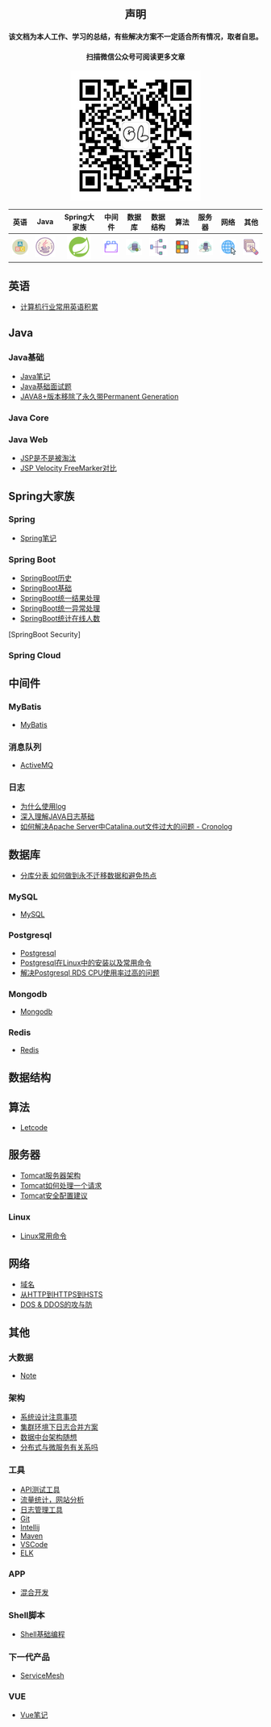 <h2 align="center">声明</h2>
<h4 align="center">该文档为本人工作、学习的总结，有些解决方案不一定适合所有情况，取者自思。</h4>
<h4 align="center">扫描微信公众号可阅读更多文章</h4>
<p align="center"><img src="qrcode_for_gh_cbc9fa7b557c_258.jpg"/></p>


<center>

| 英语 | Java | Spring大家族 | 中间件 | 数据库 | 数据结构 | 算法 | 服务器 | 网络 | 其他 |
|:------:|:------:|:------:|:------:|:------:|:------:|:------:|:------:|:------:|:------:|
| [![English](png/icon/english.png)](#英语) | [![JAVA](png/icon/java-coffee-cup-logo.png)](#Java) | [![Spring Framework](png/icon/spring-logo-48.png)](#Spring大家族)| [![中间件](png/icon/plugins.png)](#中间件) | [![数据库](png/icon/database.png)](#数据库) | [![Data Structure](png/icon/data-structure.png)](#数据结构) | [![Algorithm.png](png/icon/algorithm.png)](#算法) | [![服务器](png/icon/server.png)](#服务器) | [![网络](png/icon/network.png)](#网络) | [![其他](png/icon/other.png)](#其他) |

</center>

## 英语
* [计算机行业常用英语积累](english/english.md)

## Java

### Java基础
* [Java笔记](java/basic/java-basic.md)
* [Java基础面试题](https://github.com/zhonghuasheng/Tutorial/wiki/Java%E5%9F%BA%E7%A1%80%E9%9D%A2%E8%AF%95%E9%A2%98)
* [JAVA8+版本移除了永久带Permanent Generation](https://github.com/zhonghuasheng/Tutorial/wiki/JAVA8%E4%BB%A5%E4%B8%8A%E7%89%88%E6%9C%AC%E7%A7%BB%E9%99%A4%E6%B0%B8%E4%B9%85%E5%B8%A6Permanent-Generation)

### Java Core

### Java Web

* [JSP是不是被淘汰](https://github.com/zhonghuasheng/JAVA/wiki/%E5%AF%B9%E5%A4%A7%E5%9E%8BJAVA-Web%E9%A1%B9%E7%9B%AE%E4%B8%8B%E4%BD%BF%E7%94%A8JSP%E7%9A%84%E6%80%9D%E8%80%83)
* [JSP Velocity FreeMarker对比](https://github.com/zhonghuasheng/JAVA/wiki/JSP---Velocity---FreeMarker%E5%AF%B9%E6%AF%94)

## Spring大家族

### Spring
* [Spring笔记](spring/spring.md)

### Spring Boot
* [SpringBoot历史](spring-boot/0-springboot-history.md)
* [SpringBoot基础](spring-boot/1-springboot-basic.md)
* [SpringBoot统一结果处理](https://github.com/zhonghuasheng/Spring-Boot/wiki/SpringBoot%E7%BB%9F%E4%B8%80%E5%A4%84%E7%90%86%E8%BF%94%E5%9B%9E%E7%BB%93%E6%9E%9C)
* [SpringBoot统一异常处理](https://github.com/zhonghuasheng/Spring-Boot/wiki/SpringBoot%E7%BB%9F%E4%B8%80%E5%BC%82%E5%B8%B8%E5%A4%84%E7%90%86)
* [SpringBoot统计在线人数](https://github.com/zhonghuasheng/Tutorial/wiki/SpringBoot%E7%BB%9F%E8%AE%A1%E5%9C%A8%E7%BA%BF%E4%BA%BA%E6%95%B0)

[SpringBoot Security]

### Spring Cloud

## 中间件

### MyBatis
* [MyBatis](mybatis.md)

### 消息队列
* [ActiveMQ](activemq.md)

### 日志
* [为什么使用log](architecture/log-note.md)
* [深入理解JAVA日志基础](https://github.com/zhonghuasheng/Tutorial/wiki/%E6%B7%B1%E5%85%A5%E7%90%86%E8%A7%A3JAVA%E6%97%A5%E5%BF%97%E5%9F%BA%E7%A1%80)
* [如何解决Apache Server中Catalina.out文件过大的问题 - Cronolog](tool/cronolog.md)

## 数据库
* [分库分表 如何做到永不迁移数据和避免热点](https://github.com/zhonghuasheng/Tutorial/wiki/%E5%88%86%E5%BA%93%E5%88%86%E8%A1%A8-%E5%A6%82%E4%BD%95%E5%81%9A%E5%88%B0%E6%B0%B8%E4%B8%8D%E8%BF%81%E7%A7%BB%E6%95%B0%E6%8D%AE%E5%92%8C%E9%81%BF%E5%85%8D%E7%83%AD%E7%82%B9)

### MySQL
* [MySQL](database/mysql.md)

### Postgresql

* [Postgresql](database/postgresql.md)
* [Postgresql在Linux中的安装以及常用命令](database/postgresql/postgresql_note.md)
* [解决Postgresql RDS CPU使用率过高的问题](database/postgresql/PostgreSQL_CPU_Usage_High.md)

### Mongodb
* [Mongodb](database/mongodb.md)

### Redis
* [Redis](database/redis.md)

## 数据结构

## 算法
* [Letcode](letcode/note.md)

## 服务器
* [Tomcat服务器架构](plugins/一张图了解Tomcat架构.md)
* [Tomcat如何处理一个请求](plugins/一张图了解Tomcat架构.md)
* [Tomcat安全配置建议](https://github.com/zhonghuasheng/Tutorial/wiki/Tomcat%E5%AE%89%E5%85%A8%E9%85%8D%E7%BD%AE)

### Linux
* [Linux常用命令](system/linux.md)


## 网络
* [域名](network/notes/second-level-domain.md)
* [从HTTP到HTTPS到HSTS](network/notes/HTTP_HTTPS_SSL.md)
* [DOS & DDOS的攻与防](https://github.com/zhonghuasheng/Tutorial/wiki/DOS-&-DDOS%E7%9A%84%E6%94%BB%E4%B8%8E%E9%98%B2)

## 其他

### 大数据
* [Note](data/bigdata.md)

### 架构
* [系统设计注意事项](architecture/系统设计注意事项.md)
* [集群环境下日志合并方案](architecture/集群环境下日志合并方案.md)
* [数据中台架构随想](architecture/数据中台架构随想.md)
* [分布式与微服务有关系吗](https://github.com/zhonghuasheng/Tutorial/wiki/%E5%BE%AE%E6%9C%8D%E5%8A%A1%E4%B8%8E%E5%88%86%E5%B8%83%E5%BC%8F%E6%9C%89%E5%85%B3%E7%B3%BB%E5%90%97)

### 工具
* [API测试工具](tool/api-testing-tool.md)
* [流量统计，网站分析](tool/common-tools.md)
* [日志管理工具](tool/cronolog.md)
* [Git](tool/git.md)
* [Intellij](tool/intellij.md)
* [Maven](tool/maven.md)
* [VSCode](tool/vscode-settings.md)
* [ELK](elasticsearch.md)

### APP
* [混合开发](mobile/app.md)

### Shell脚本
* [Shell基础编程](shell/shell.md)

### 下一代产品
* [ServiceMesh](ServiceMesh.md)

### VUE
* [Vue笔记](Vue.md)
